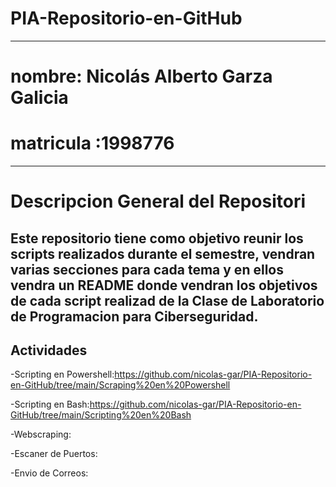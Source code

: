 
# PIA-Repositorio-en-GitHub

---

# nombre: Nicolás Alberto Garza Galicia

# matricula :1998776
---
# Descripcion General del Repositori
Este repositorio tiene como objetivo reunir los scripts realizados durante el semestre, vendran varias secciones  para cada  tema y en ellos vendra un README donde vendran los objetivos de cada script realizad de la Clase  de Laboratorio de Programacion para Ciberseguridad.
---
## Actividades
-Scripting en Powershell:https://github.com/nicolas-gar/PIA-Repositorio-en-GitHub/tree/main/Scraping%20en%20Powershell



-Scripting en Bash:https://github.com/nicolas-gar/PIA-Repositorio-en-GitHub/tree/main/Scripting%20en%20Bash


-Webscraping:

-Escaner de Puertos:

-Envio de Correos:

